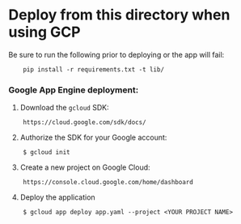 # Deploy from this directory when using GCP

Be sure to run the following prior to deploying or the app will fail:
```
    pip install -r requirements.txt -t lib/
```

### Google App Engine deployment:

1) Download the `gcloud` SDK:
```
    https://cloud.google.com/sdk/docs/
```

2) Authorize the SDK for your Google account:
```
    $ gcloud init
```

3) Create a new project on Google Cloud:
```
    https://console.cloud.google.com/home/dashboard
```

4) Deploy the application
```
    $ gcloud app deploy app.yaml --project <YOUR PROJECT NAME>
```

